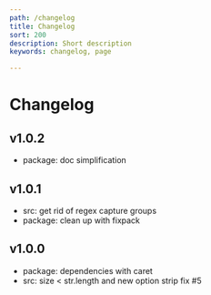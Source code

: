 ```yaml
---
path: /changelog
title: Changelog
sort: 200
description: Short description
keywords: changelog, page

---
```


# Changelog


## v1.0.2

* package: doc simplification

## v1.0.1

* src: get rid of regex capture groups
* package: clean up with fixpack

## v1.0.0

* package: dependencies with caret
* src: size < str.length and new option strip fix #5
